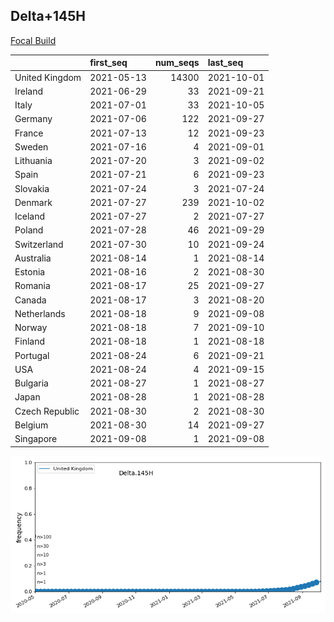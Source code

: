 

## Delta+145H
[Focal Build](https://nextstrain.org/groups/neherlab/ncov/Delta.145H?c=gt-S_145,222)

|                | first_seq   |   num_seqs | last_seq   |
|:---------------|:------------|-----------:|:-----------|
| United Kingdom | 2021-05-13  |      14300 | 2021-10-01 |
| Ireland        | 2021-06-29  |         33 | 2021-09-21 |
| Italy          | 2021-07-01  |         33 | 2021-10-05 |
| Germany        | 2021-07-06  |        122 | 2021-09-27 |
| France         | 2021-07-13  |         12 | 2021-09-23 |
| Sweden         | 2021-07-16  |          4 | 2021-09-01 |
| Lithuania      | 2021-07-20  |          3 | 2021-09-02 |
| Spain          | 2021-07-21  |          6 | 2021-09-23 |
| Slovakia       | 2021-07-24  |          3 | 2021-07-24 |
| Denmark        | 2021-07-27  |        239 | 2021-10-02 |
| Iceland        | 2021-07-27  |          2 | 2021-07-27 |
| Poland         | 2021-07-28  |         46 | 2021-09-29 |
| Switzerland    | 2021-07-30  |         10 | 2021-09-24 |
| Australia      | 2021-08-14  |          1 | 2021-08-14 |
| Estonia        | 2021-08-16  |          2 | 2021-08-30 |
| Romania        | 2021-08-17  |         25 | 2021-09-27 |
| Canada         | 2021-08-17  |          3 | 2021-08-20 |
| Netherlands    | 2021-08-18  |          9 | 2021-09-08 |
| Norway         | 2021-08-18  |          7 | 2021-09-10 |
| Finland        | 2021-08-18  |          1 | 2021-08-18 |
| Portugal       | 2021-08-24  |          6 | 2021-09-21 |
| USA            | 2021-08-24  |          4 | 2021-09-15 |
| Bulgaria       | 2021-08-27  |          1 | 2021-08-27 |
| Japan          | 2021-08-28  |          1 | 2021-08-28 |
| Czech Republic | 2021-08-30  |          2 | 2021-08-30 |
| Belgium        | 2021-08-30  |         14 | 2021-09-27 |
| Singapore      | 2021-09-08  |          1 | 2021-09-08 |

![Overall trends Delta.145H](/overall_trends_figures/overall_trends_Delta.145H.png)